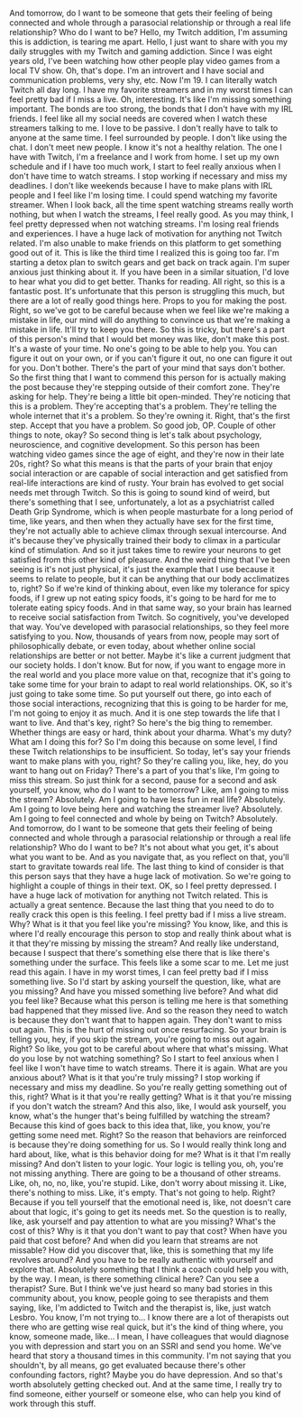  And tomorrow, do I want to be someone that gets their feeling of being connected and whole through a parasocial relationship or through a real life relationship? Who do I want to be? Hello, my Twitch addition, I'm assuming this is addiction, is tearing me apart. Hello, I just want to share with you my daily struggles with my Twitch and gaming addiction. Since I was eight years old, I've been watching how other people play video games from a local TV show. Oh, that's dope. I'm an introvert and I have social and communication problems, very shy, etc. Now I'm 19. I can literally watch Twitch all day long. I have my favorite streamers and in my worst times I can feel pretty bad if I miss a live. Oh, interesting. It's like I'm missing something important. The bonds are too strong, the bonds that I don't have with my IRL friends. I feel like all my social needs are covered when I watch these streamers talking to me. I love to be passive. I don't really have to talk to anyone at the same time. I feel surrounded by people. I don't like using the chat. I don't meet new people. I know it's not a healthy relation. The one I have with Twitch, I'm a freelance and I work from home. I set up my own schedule and if I have too much work, I start to feel really anxious when I don't have time to watch streams. I stop working if necessary and miss my deadlines. I don't like weekends because I have to make plans with IRL people and I feel like I'm losing time. I could spend watching my favorite streamer. When I look back, all the time spent watching streams really worth nothing, but when I watch the streams, I feel really good. As you may think, I feel pretty depressed when not watching streams. I'm losing real friends and experiences. I have a huge lack of motivation for anything not Twitch related. I'm also unable to make friends on this platform to get something good out of it. This is like the third time I realized this is going too far. I'm starting a detox plan to switch gears and get back on track again. I'm super anxious just thinking about it. If you have been in a similar situation, I'd love to hear what you did to get better. Thanks for reading. All right, so this is a fantastic post. It's unfortunate that this person is struggling this much, but there are a lot of really good things here. Props to you for making the post. Right, so we've got to be careful because when we feel like we're making a mistake in life, our mind will do anything to convince us that we're making a mistake in life. It'll try to keep you there. So this is tricky, but there's a part of this person's mind that I would bet money was like, don't make this post. It's a waste of your time. No one's going to be able to help you. You can figure it out on your own, or if you can't figure it out, no one can figure it out for you. Don't bother. There's the part of your mind that says don't bother. So the first thing that I want to commend this person for is actually making the post because they're stepping outside of their comfort zone. They're asking for help. They're being a little bit open-minded. They're noticing that this is a problem. They're accepting that's a problem. They're telling the whole internet that it's a problem. So they're owning it. Right, that's the first step. Accept that you have a problem. So good job, OP. Couple of other things to note, okay? So second thing is let's talk about psychology, neuroscience, and cognitive development. So this person has been watching video games since the age of eight, and they're now in their late 20s, right? So what this means is that the parts of your brain that enjoy social interaction or are capable of social interaction and get satisfied from real-life interactions are kind of rusty. Your brain has evolved to get social needs met through Twitch. So this is going to sound kind of weird, but there's something that I see, unfortunately, a lot as a psychiatrist called Death Grip Syndrome, which is when people masturbate for a long period of time, like years, and then when they actually have sex for the first time, they're not actually able to achieve climax through sexual intercourse. And it's because they've physically trained their body to climax in a particular kind of stimulation. And so it just takes time to rewire your neurons to get satisfied from this other kind of pleasure. And the weird thing that I've been seeing is it's not just physical, it's just the example that I use because it seems to relate to people, but it can be anything that our body acclimatizes to, right? So if we're kind of thinking about, even like my tolerance for spicy foods, if I grew up not eating spicy foods, it's going to be hard for me to tolerate eating spicy foods. And in that same way, so your brain has learned to receive social satisfaction from Twitch. So cognitively, you've developed that way. You've developed with parasocial relationships, so they feel more satisfying to you. Now, thousands of years from now, people may sort of philosophically debate, or even today, about whether online social relationships are better or not better. Maybe it's like a current judgment that our society holds. I don't know. But for now, if you want to engage more in the real world and you place more value on that, recognize that it's going to take some time for your brain to adapt to real world relationships. OK, so it's just going to take some time. So put yourself out there, go into each of those social interactions, recognizing that this is going to be harder for me, I'm not going to enjoy it as much. And it is one step towards the life that I want to live. And that's key, right? So here's the big thing to remember. Whether things are easy or hard, think about your dharma. What's my duty? What am I doing this for? So I'm doing this because on some level, I find these Twitch relationships to be insufficient. So today, let's say your friends want to make plans with you, right? So they're calling you, like, hey, do you want to hang out on Friday? There's a part of you that's like, I'm going to miss this stream. So just think for a second, pause for a second and ask yourself, you know, who do I want to be tomorrow? Like, am I going to miss the stream? Absolutely. Am I going to have less fun in real life? Absolutely. Am I going to love being here and watching the streamer live? Absolutely. Am I going to feel connected and whole by being on Twitch? Absolutely. And tomorrow, do I want to be someone that gets their feeling of being connected and whole through a parasocial relationship or through a real life relationship? Who do I want to be? It's not about what you get, it's about what you want to be. And as you navigate that, as you reflect on that, you'll start to gravitate towards real life. The last thing to kind of consider is that this person says that they have a huge lack of motivation. So we're going to highlight a couple of things in their text. OK, so I feel pretty depressed. I have a huge lack of motivation for anything not Twitch related. This is actually a great sentence. Because the last thing that you need to do to really crack this open is this feeling. I feel pretty bad if I miss a live stream. Why? What is it that you feel like you're missing? You know, like, and this is where I'd really encourage this person to stop and really think about what is it that they're missing by missing the stream? And really like understand, because I suspect that there's something else there that is like there's something under the surface. This feels like a some scar to me. Let me just read this again. I have in my worst times, I can feel pretty bad if I miss something live. So I'd start by asking yourself the question, like, what are you missing? And have you missed something live before? And what did you feel like? Because what this person is telling me here is that something bad happened that they missed live. And so the reason they need to watch is because they don't want that to happen again. They don't want to miss out again. This is the hurt of missing out once resurfacing. So your brain is telling you, hey, if you skip the stream, you're going to miss out again. Right? So like, you got to be careful about where that what's missing. What do you lose by not watching something? So I start to feel anxious when I feel like I won't have time to watch streams. There it is again. What are you anxious about? What is it that you're truly missing? I stop working if necessary and miss my deadline. So you're really getting something out of this, right? What is it that you're really getting? What is it that you're missing if you don't watch the stream? And this also, like, I would ask yourself, you know, what's the hunger that's being fulfilled by watching the stream? Because this kind of goes back to this idea that, like, you know, you're getting some need met. Right? So the reason that behaviors are reinforced is because they're doing something for us. So I would really think long and hard about, like, what is this behavior doing for me? What is it that I'm really missing? And don't listen to your logic. Your logic is telling you, oh, you're not missing anything. There are going to be a thousand of other streams. Like, oh, no, no, like, you're stupid. Like, don't worry about missing it. Like, there's nothing to miss. Like, it's empty. That's not going to help. Right? Because if you tell yourself that the emotional need is, like, not doesn't care about that logic, it's going to get its needs met. So the question is to really, like, ask yourself and pay attention to what are you missing? What's the cost of this? Why is it that you don't want to pay that cost? When have you paid that cost before? And when did you learn that streams are not missable? How did you discover that, like, this is something that my life revolves around? And you have to be really authentic with yourself and explore that. Absolutely something that I think a coach could help you with, by the way. I mean, is there something clinical here? Can you see a therapist? Sure. But I think we've just heard so many bad stories in this community about, you know, people going to see therapists and them saying, like, I'm addicted to Twitch and the therapist is, like, just watch Lesbro. You know, I'm not trying to... I know there are a lot of therapists out there who are getting wise real quick, but it's the kind of thing where, you know, someone made, like... I mean, I have colleagues that would diagnose you with depression and start you on an SSRI and send you home. We've heard that story a thousand times in this community. I'm not saying that you shouldn't, by all means, go get evaluated because there's other confounding factors, right? Maybe you do have depression. And so that's worth absolutely getting checked out. And at the same time, I really try to find someone, either yourself or someone else, who can help you kind of work through this stuff.
